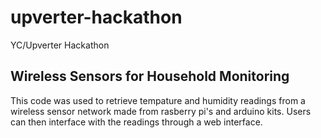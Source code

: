 upverter-hackathon
==================

YC/Upverter Hackathon

Wireless Sensors for Household Monitoring
------------------------------------------

This code was used to retrieve tempature and humidity readings from a wireless sensor network
made from rasberry pi's and arduino kits.  Users can then interface with the readings through a web interface.

